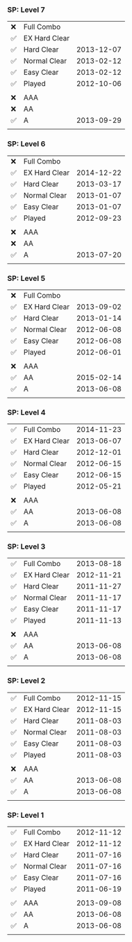 ### SP: Level 7

||||
-------------------|---------------|-----------
:x:                | Full Combo    |
:white_check_mark: | EX Hard Clear |
:white_check_mark: | Hard Clear    | 2013-12-07
:white_check_mark: | Normal Clear  | 2013-02-12
:white_check_mark: | Easy Clear    | 2013-02-12
:white_check_mark: | Played        | 2012-10-06
||
:x:                | AAA           |
:x:                | AA            |
:white_check_mark: | A             | 2013-09-29
||||


### SP: Level 6

||||
-------------------|---------------|-----------
:x:                | Full Combo    |
:white_check_mark: | EX Hard Clear | 2014-12-22
:white_check_mark: | Hard Clear    | 2013-03-17
:white_check_mark: | Normal Clear  | 2013-01-07
:white_check_mark: | Easy Clear    | 2013-01-07
:white_check_mark: | Played        | 2012-09-23
||
:x:                | AAA           |
:x:                | AA            |
:white_check_mark: | A             | 2013-07-20
||||


### SP: Level 5

||||
-------------------|---------------|-----------
:x:                | Full Combo    |
:white_check_mark: | EX Hard Clear | 2013-09-02
:white_check_mark: | Hard Clear    | 2013-01-14
:white_check_mark: | Normal Clear  | 2012-06-08
:white_check_mark: | Easy Clear    | 2012-06-08
:white_check_mark: | Played        | 2012-06-01
||
:x:                | AAA           |
:white_check_mark: | AA            | 2015-02-14
:white_check_mark: | A             | 2013-06-08
||||


### SP: Level 4

||||
-------------------|---------------|-----------
:white_check_mark: | Full Combo    | 2014-11-23
:white_check_mark: | EX Hard Clear | 2013-06-07
:white_check_mark: | Hard Clear    | 2012-12-01
:white_check_mark: | Normal Clear  | 2012-06-15
:white_check_mark: | Easy Clear    | 2012-06-15
:white_check_mark: | Played        | 2012-05-21
||
:x:                | AAA           |
:white_check_mark: | AA            | 2013-06-08
:white_check_mark: | A             | 2013-06-08
||||


### SP: Level 3

||||
-------------------|---------------|-----------
:white_check_mark: | Full Combo    | 2013-08-18
:white_check_mark: | EX Hard Clear | 2012-11-21
:white_check_mark: | Hard Clear    | 2011-11-27
:white_check_mark: | Normal Clear  | 2011-11-17
:white_check_mark: | Easy Clear    | 2011-11-17
:white_check_mark: | Played        | 2011-11-13
||
:x:                | AAA           |
:white_check_mark: | AA            | 2013-06-08
:white_check_mark: | A             | 2013-06-08
||||


### SP: Level 2

||||
-------------------|---------------|-----------
:white_check_mark: | Full Combo    | 2012-11-15
:white_check_mark: | EX Hard Clear | 2012-11-15
:white_check_mark: | Hard Clear    | 2011-08-03
:white_check_mark: | Normal Clear  | 2011-08-03
:white_check_mark: | Easy Clear    | 2011-08-03
:white_check_mark: | Played        | 2011-08-03
||
:x:                | AAA           |
:white_check_mark: | AA            | 2013-06-08
:white_check_mark: | A             | 2013-06-08
||||


### SP: Level 1

||||
-------------------|---------------|-----------
:white_check_mark: | Full Combo    | 2012-11-12
:white_check_mark: | EX Hard Clear | 2012-11-12
:white_check_mark: | Hard Clear    | 2011-07-16
:white_check_mark: | Normal Clear  | 2011-07-16
:white_check_mark: | Easy Clear    | 2011-07-16
:white_check_mark: | Played        | 2011-06-19
||
:white_check_mark: | AAA           | 2013-09-08
:white_check_mark: | AA            | 2013-06-08
:white_check_mark: | A             | 2013-06-08
||||
